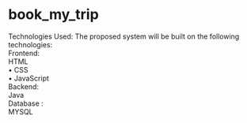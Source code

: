 # book_my_trip
<div>
Technologies Used:
The proposed system will be built on the following technologies:
</div>
<div>
Frontend: <br>
HTML <br>
•	CSS <br>
•	JavaScript <br>
</div>
Backend: <br>
Java <br>
Database : <br>
MYSQL
